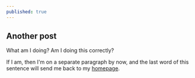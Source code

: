 ```yaml
---
published: true
---
```




## Another post

What am I doing? Am I doing this correctly?

If I am, then I'm on a separate paragraph by now, and the last word of this sentence will send me back to my [homepage](chrisroberts.nyc).
